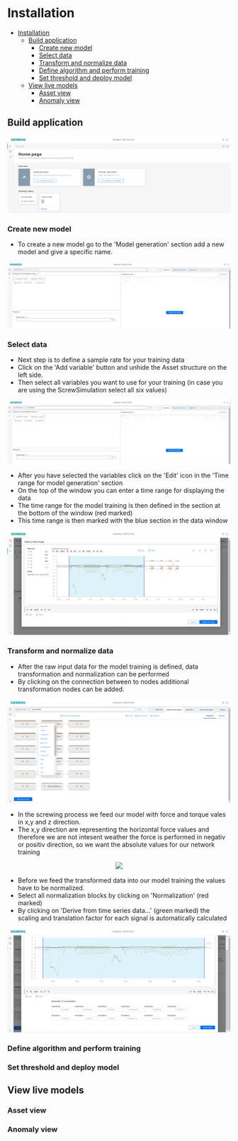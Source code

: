 # Installation

- [Installation](#installation)
  - [Build application](#build-application)
    - [Create new model](#create-new-model)
    - [Select data](#select-data)
    - [Transform and normalize data](#transform-and-nomalize-data)
    - [Define algorithm and perform training](#define-algorithm-and-perform-training)
    - [Set threshold and deploy model](#set-threshold-and-deploy-model)
  - [View live models](#view-live-models)
    - [Asset view](#asset-view)
    - [Anomaly view](#anomaly-view)

  
## Build application

<p align="center"><kbd><img src="graphics/01AD_HomeScreen.PNG" /></kbd></p>

### Create new model 

- To create a new model go to the 'Model generation' section add a new model and give a specific name.

<p align="center"><kbd><img src="graphics/02NewModel.PNG" /></kbd></p>

### Select data

- Next step is to define a sample rate for your training data
- Click on the 'Add variable' button and unhide the Asset structure on the left side. 
- Then select all variables you want to use for your training (in case you are using the ScrewSimulation select all six values)

<p align="center"><kbd><img src="graphics/03SelectVariables.PNG" /></kbd></p>

- After you have selected the variables click on the 'Edit' icon in the 'Time range for model generation' section
- On the top of the window you can enter a time range for displaying the data
- The time range for the model training is then defined in the section at the bottom of the window (red marked)
- This time range is then marked with the blue section in the data window 

<p align="center"><kbd><img src="graphics/04SetTimeRange.PNG" /></kbd></p>

### Transform and normalize data
- After the raw input data for the model training is defined, data transformation and normalization can be performed 
- By clicking on the connection between to nodes additional transformation nodes can be added. 

<p align="center"><kbd><img src="graphics/05DataTransformation.PNG" /></kbd></p>

- In the screwing process we feed our model with force and torque vales in x,y and z direction. 
- The x,y direction are representing the horizontal force values and therefore we are not intesent weather the force is performed in negativ or positiv direction, so we want the absolute values for our network training

<p align="center"><kbd><img src="graphics/05SelectNormalizationBlocks.PNG" /></kbd></p>

- Before we feed the transformed data into our model training the values have to be normalized. 
- Select all normalization blocks by clicking on 'Normalization' (red marked)
- By clicking on 'Derive from time series data...' (green marked) the scaling and translation factor for each signal is automatically calculated

<p align="center"><kbd><img src="graphics/07CalculatedNormalization.PNG" /></kbd></p>

### Define algorithm and perform training



### Set threshold and deploy model

## View live models

### Asset view

### Anomaly view

